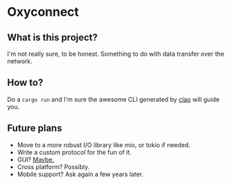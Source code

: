 # Oxyconnect

## What is this project?
I'm not really sure, to be honest. Something to do with data transfer over the network.

## How to?
Do a `cargo run` and I'm sure the awesome CLI generated by [clap](https://github.com/clap-rs/clap) will guide you.

## Future plans
- Move to a more robust I/O library like mio, or tokio if needed.
- Write a custom protocol for the fun of it.
- GUI? [Maybe.](https://github.com/tauri-apps/tauri)
- Cross platform? Possibly.
- Mobile support? Ask again a few years later.

